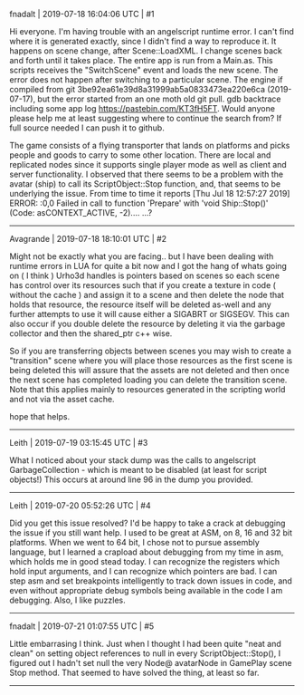 fnadalt | 2019-07-18 16:04:06 UTC | #1

Hi everyone. I'm having trouble with an angelscript runtime error. I can't find where it is generated exactly, since I didn't find a way to reproduce it. It happens on scene change, after Scene::LoadXML. I change scenes back and forth until it takes place. The entire app is run from a Main.as. This scripts receives the "SwitchScene" event and loads the new scene. The error does not happen after switching to a particular scene. The engine if compiled from git 3be92ea61e39d8a31999ab5a0833473ea220e6ca (2019-07-17), but the error started from an one moth old git pull. gdb backtrace including some app log https://pastebin.com/KT3fH5FT. Would anyone please help me at least suggesting where to continue the search from? If full source needed I can push it to github.

The game consists of a flying transporter that lands on platforms and picks people and goods to carry to some other location. There are local and replicated nodes since it supports single player mode as well as client and server functionality. I observed that there seems to be a problem with the avatar (ship) to call its ScriptObject::Stop function, and, that seems to be underlying the issue. From time to time it reports [Thu Jul 18 12:57:27 2019] ERROR: :0,0 Failed in call to function 'Prepare' with 'void Ship::Stop()' (Code: asCONTEXT_ACTIVE, -2).... ...?

-------------------------

Avagrande | 2019-07-18 18:10:01 UTC | #2

Might not be exactly what you are facing.. 
but I have been dealing with runtime errors in LUA for quite a bit now and I got the hang of whats going on ( I think )  Urho3d handles is pointers based on scenes so each scene has control over its resources such that if you create a texture in code ( without the cache ) and assign it to a scene and then delete the node that holds that resource, the resource itself will be deleted as-well and any further attempts to use it will cause either a SIGABRT or SIGSEGV. This can also occur if you double delete the resource by deleting it via the garbage collector and then the shared_ptr c++ wise. 

So if you are transferring objects between scenes you may wish to create a "transition" scene where you will place those resources as the first scene is being deleted this will assure that the assets are not deleted and then once the next scene has completed loading you can delete the transition scene.  Note that this applies mainly to resources generated in the scripting world and not via the asset cache. 

hope that helps.

-------------------------

Leith | 2019-07-19 03:15:45 UTC | #3

What I noticed about your stack dump was the calls to angelscript GarbageCollection - which is meant to be disabled (at least for script objects!) This occurs at around line 96 in the dump you provided.

-------------------------

Leith | 2019-07-20 05:52:26 UTC | #4

Did you get this issue resolved? I'd be happy to take a crack at debugging the issue if you still want help. I used to be great at ASM, on 8, 16 and 32 bit platforms. When we went to 64 bit, I chose not to pursue assembly language, but I learned a crapload about debugging from my time in asm, which holds me in good stead today. I can recognize the registers which hold input arguments, and I can recognize which pointers are bad. I can step asm and set breakpoints intelligently to track down issues in code, and even without appropriate debug symbols being available in the code I am debugging. Also, I like puzzles.

-------------------------

fnadalt | 2019-07-21 01:07:55 UTC | #5

Little embarrasing I think. Just when I thought I had been quite "neat and clean" on setting object references to null in every ScriptObject::Stop(), I figured out I hadn't set null the very Node@ avatarNode in GamePlay scene Stop method. That seemed to have solved the thing, at least so far.

-------------------------

